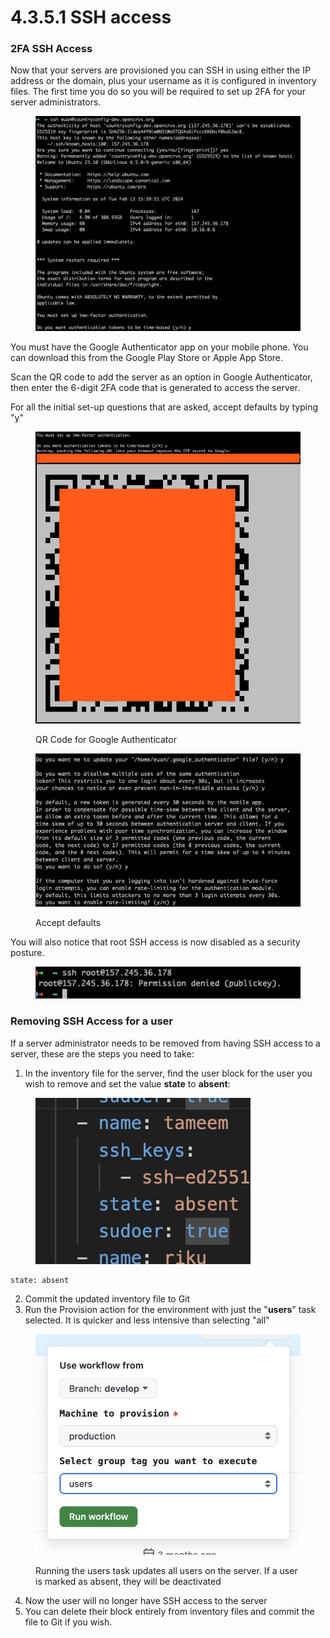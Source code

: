 # 4.3.5.1 SSH access

### 2FA SSH Access

Now that your servers are provisioned you can SSH in using either the IP address or the domain, plus your username as it is configured in inventory files.  The first time you do so you will be required to set up 2FA for your server administrators. &#x20;

<figure><img src="../../../../.gitbook/assets/Screenshot 2024-02-13 at 15.51.38.png" alt=""><figcaption></figcaption></figure>

You must have the Google Authenticator app on your mobile phone.  You can download this from the Google Play Store or Apple App Store.

Scan the QR code to add the server as an option in Google Authenticator, then enter the 6-digit 2FA code that is generated to access the server.

For all the initial set-up questions that are asked, accept defaults by typing "y"

<figure><img src="../../../../.gitbook/assets/Screenshot 2024-02-13 at 15.52.40.png" alt=""><figcaption><p>QR Code for Google Authenticator</p></figcaption></figure>

<figure><img src="../../../../.gitbook/assets/Screenshot 2024-02-13 at 15.52.57.png" alt=""><figcaption><p>Accept defaults</p></figcaption></figure>

You will also notice that root SSH access is now disabled as a security posture.

<figure><img src="../../../../.gitbook/assets/Screenshot 2024-02-13 at 15.57.53.png" alt=""><figcaption></figcaption></figure>



### Removing SSH Access for a user

If a server administrator needs to be removed from having SSH access to a server, these are the steps you need to take:

1. In the inventory file for the server, find the user block for the user you wish to remove and set the value **state** to **absent**:



<figure><img src="../../../../.gitbook/assets/Screenshot 2024-11-13 at 18.31.49.png" alt=""><figcaption></figcaption></figure>

```
state: absent
```

2. Commit the updated inventory file to Git
3. Run the Provision action for the environment with just the "**users**" task selected.  It is quicker and less intensive than selecting "all"



<figure><img src="../../../../.gitbook/assets/Screenshot 2024-11-13 at 18.34.42.png" alt=""><figcaption><p>Running the users task updates all users on the server.  If a user is marked as absent, they will be deactivated</p></figcaption></figure>

4. Now the user will no longer have SSH access to the server
5. You can delete their block entirely from inventory files and commit the file to Git if you wish.
